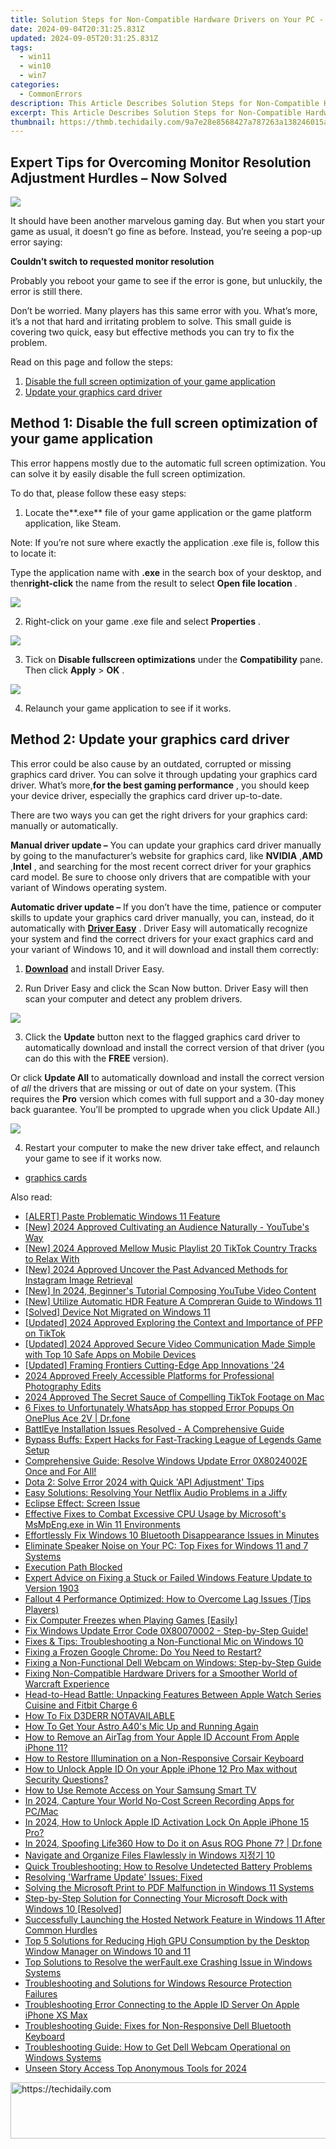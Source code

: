 ```yaml
---
title: Solution Steps for Non-Compatible Hardware Drivers on Your PC - A Guide to Overcoming WoW Issues
date: 2024-09-04T20:31:25.831Z
updated: 2024-09-05T20:31:25.831Z
tags:
  - win11
  - win10
  - win7
categories:
  - CommonErrors
description: This Article Describes Solution Steps for Non-Compatible Hardware Drivers on Your PC - A Guide to Overcoming WoW Issues
excerpt: This Article Describes Solution Steps for Non-Compatible Hardware Drivers on Your PC - A Guide to Overcoming WoW Issues
thumbnail: https://thmb.techidaily.com/9a7e28e8568427a787263a138246015aa54bad8070697287a395ca8f0d59bbb1.jpg
---
```


## Expert Tips for Overcoming Monitor Resolution Adjustment Hurdles – Now Solved

![](https://images.drivereasy.com/wp-content/uploads/2018/02/img_5a752ed32f6aa.png)

 It should have been another marvelous gaming day. But when you start your game as usual, it doesn’t go fine as before. Instead, you’re seeing a pop-up error saying:

**Couldn’t switch to requested monitor resolution**

 Probably you reboot your game to see if the error is gone, but unluckily, the error is still there.

 Don’t be worried. Many players has this same error with you. What’s more, it’s a not that hard and irritating problem to solve. This small guide is covering two quick, easy but effective methods you can try to fix the problem.

Read on this page and follow the steps:

1. [Disable the full screen optimization of your game application](https://tools.techidaily.com/drivereasy/download/)
2. [Update your graphics card driver](https://tools.techidaily.com/drivereasy/download/)

## Method 1: Disable the full screen optimization of your game application

 This error happens mostly due to the automatic full screen optimization. You can solve it by easily disable the full screen optimization.

To do that, please follow these easy steps:

 1) Locate the**.exe** file of your game application or the game platform application, like Steam.

 Note: If you’re not sure where exactly the application .exe file is, follow this to locate it:

 Type the application name with **.exe**  in the search box of your desktop, and then**right-click** the name from the result to select **Open file location** .

![](https://images.drivereasy.com/wp-content/uploads/2018/02/img_5a75563e4f956.png)

 2) Right-click on your game .exe file and select **Properties** .

![](https://images.drivereasy.com/wp-content/uploads/2018/02/img_5a7556d9700b6.png)

 3) Tick on **Disable fullscreen optimizations**  under the **Compatibility**  pane. Then click **Apply**  \> **OK** .

![](https://images.drivereasy.com/wp-content/uploads/2018/02/img_5a7557a69aaf6.png)

4) Relaunch your game application to see if it works.

## Method 2: Update your graphics card driver

 This error could be also cause by an outdated, corrupted or missing graphics card driver. You can solve it through updating your graphics card driver. What’s more,**for the best gaming performance** , you should keep your device driver, especially the graphics card driver up-to-date.

 There are two ways you can get the right drivers for your graphics card: manually or automatically.

**Manual driver update –** You can update your graphics card driver manually by going to the manufacturer’s website for graphics card, like **NVIDIA** ,**AMD** ,**Intel** , and searching for the most recent correct driver for your graphics card model. Be sure to choose only drivers that are compatible with your variant of Windows operating system.

**Automatic driver update –** If you don’t have the time, patience or computer skills to update your graphics card driver manually, you can, instead, do it automatically with **[Driver Easy](https://tools.techidaily.com/drivereasy/download/)**  . Driver Easy will automatically recognize your system and find the correct drivers for your exact graphics card and your variant of Windows 10, and it will download and install them correctly:

 1) **[Download](https://tools.techidaily.com/drivereasy/download/)**  and install Driver Easy.

 2) Run Driver Easy and click the Scan Now button. Driver Easy will then scan your computer and detect any problem drivers.

![](https://images.drivereasy.com/wp-content/uploads/2018/02/img_5a755a27bdf2b.jpg)

 3) Click the **Update**  button next to the flagged graphics card driver to automatically download and install the correct version of that driver (you can do this with the **FREE** version).

Or click **Update All**  to automatically download and install the correct version of _all_  the drivers that are missing or out of date on your system. (This requires the **Pro** version which comes with full support and a 30-day money back guarantee. You’ll be prompted to upgrade when you click Update All.)

![](https://images.drivereasy.com/wp-content/uploads/2018/02/img_5a755f4db1724.jpg)

 4) Restart your computer to make the new driver take effect, and relaunch your game to see if it works now.

* [graphics cards](https://tools.techidaily.com/drivereasy/download/)

<ins class="adsbygoogle"
     style="display:block"
     data-ad-format="autorelaxed"
     data-ad-client="ca-pub-7571918770474297"
     data-ad-slot="1223367746"></ins>



<ins class="adsbygoogle"
     style="display:block"
     data-ad-client="ca-pub-7571918770474297"
     data-ad-slot="8358498916"
     data-ad-format="auto"
     data-full-width-responsive="true"></ins>

<span class="atpl-alsoreadstyle">Also read:</span>
<div><ul>
<li><a href="https://common-error.techidaily.com/alert-paste-problematic-windows-11-feature/"><u>[ALERT] Paste Problematic Windows 11 Feature</u></a></li>
<li><a href="https://facebook-video-share.techidaily.com/new-2024-approved-cultivating-an-audience-naturally-youtubes-way/"><u>[New] 2024 Approved  Cultivating an Audience Naturally - YouTube's Way</u></a></li>
<li><a href="https://tiktok-videos.techidaily.com/new-2024-approved-mellow-music-playlist-20-tiktok-country-tracks-to-relax-with/"><u>[New] 2024 Approved  Mellow Music Playlist  20 TikTok Country Tracks to Relax With</u></a></li>
<li><a href="https://instagram-video-files.techidaily.com/new-2024-approved-uncover-the-past-advanced-methods-for-instagram-image-retrieval/"><u>[New] 2024 Approved  Uncover the Past  Advanced Methods for Instagram Image Retrieval</u></a></li>
<li><a href="https://facebook-video-footage.techidaily.com/new-in-2024-beginners-tutorial-composing-youtube-video-content/"><u>[New] In 2024, Beginner's Tutorial  Composing YouTube Video Content</u></a></li>
<li><a href="https://some-skills.techidaily.com/new-utilize-automatic-hdr-feature-a-compreran-guide-to-windows-11/"><u>[New] Utilize Automatic HDR Feature  A Compreran Guide to Windows 11</u></a></li>
<li><a href="https://common-error.techidaily.com/solved-device-not-migrated-on-windows-11/"><u>[Solved] Device Not Migrated on Windows 11</u></a></li>
<li><a href="https://tiktok-video-recordings.techidaily.com/updated-2024-approved-exploring-the-context-and-importance-of-pfp-on-tiktok/"><u>[Updated] 2024 Approved  Exploring the Context and Importance of PFP on TikTok</u></a></li>
<li><a href="https://screen-sharing-recording.techidaily.com/updated-2024-approved-secure-video-communication-made-simple-with-top-10-safe-apps-on-mobile-devices/"><u>[Updated] 2024 Approved  Secure Video Communication Made Simple with Top 10 Safe Apps on Mobile Devices</u></a></li>
<li><a href="https://some-knowledge.techidaily.com/updated-framing-frontiers-cutting-edge-app-innovations-24/"><u>[Updated] Framing Frontiers  Cutting-Edge App Innovations '24</u></a></li>
<li><a href="https://some-techniques.techidaily.com/2024-approved-freely-accessible-platforms-for-professional-photography-edits/"><u>2024 Approved  Freely Accessible Platforms for Professional Photography Edits</u></a></li>
<li><a href="https://tiktok-videos.techidaily.com/2024-approved-the-secret-sauce-of-compelling-tiktok-footage-on-mac/"><u>2024 Approved  The Secret Sauce of Compelling TikTok Footage on Mac</u></a></li>
<li><a href="https://howto.techidaily.com/6-fixes-to-unfortunately-whatsapp-has-stopped-error-popups-on-oneplus-ace-2v-drfone-by-drfone-fix-android-problems-fix-android-problems/"><u>6 Fixes to Unfortunately WhatsApp has stopped Error Popups On OnePlus Ace 2V | Dr.fone</u></a></li>
<li><a href="https://common-error.techidaily.com/battleye-installation-issues-resolved-a-comprehensive-guide/"><u>BattlEye Installation Issues Resolved - A Comprehensive Guide</u></a></li>
<li><a href="https://common-error.techidaily.com/bypass-buffs-expert-hacks-for-fast-tracking-league-of-legends-game-setup/"><u>Bypass Buffs: Expert Hacks for Fast-Tracking League of Legends Game Setup</u></a></li>
<li><a href="https://common-error.techidaily.com/comprehensive-guide-resolve-windows-update-error-0x8024002e-once-and-for-all/"><u>Comprehensive Guide: Resolve Windows Update Error 0X8024002E Once and For All!</u></a></li>
<li><a href="https://common-error.techidaily.com/dota-2-solve-error-2024-with-quick-api-adjustment-tips/"><u>Dota 2: Solve Error 2024 with Quick 'API Adjustment' Tips</u></a></li>
<li><a href="https://common-error.techidaily.com/easy-solutions-resolving-your-netflix-audio-problems-in-a-jiffy/"><u>Easy Solutions: Resolving Your Netflix Audio Problems in a Jiffy</u></a></li>
<li><a href="https://common-error.techidaily.com/eclipse-effect-screen-issue/"><u>Eclipse Effect: Screen Issue</u></a></li>
<li><a href="https://common-error.techidaily.com/effective-fixes-to-combat-excessive-cpu-usage-by-microsofts-msmpengexe-in-win-11-environments/"><u>Effective Fixes to Combat Excessive CPU Usage by Microsoft's MsMpEng.exe in Win 11 Environments</u></a></li>
<li><a href="https://common-error.techidaily.com/1723205009552-effortlessly-fix-windows-10-bluetooth-disappearance-issues-in-minutes/"><u>Effortlessly Fix Windows 10 Bluetooth Disappearance Issues in Minutes</u></a></li>
<li><a href="https://common-error.techidaily.com/eliminate-speaker-noise-on-your-pc-top-fixes-for-windows-11-and-7-systems/"><u>Eliminate Speaker Noise on Your PC: Top Fixes for Windows 11 and 7 Systems</u></a></li>
<li><a href="https://common-error.techidaily.com/execution-path-blocked/"><u>Execution Path Blocked</u></a></li>
<li><a href="https://common-error.techidaily.com/expert-advice-on-fixing-a-stuck-or-failed-windows-feature-update-to-version-1903/"><u>Expert Advice on Fixing a Stuck or Failed Windows Feature Update to Version 1903</u></a></li>
<li><a href="https://common-error.techidaily.com/fallout-4-performance-optimized-how-to-overcome-lag-issues-tips-players/"><u>Fallout 4 Performance Optimized: How to Overcome Lag Issues (Tips Players)</u></a></li>
<li><a href="https://common-error.techidaily.com/fix-computer-freezes-when-playing-games-easily/"><u>Fix Computer Freezes when Playing Games [Easily]</u></a></li>
<li><a href="https://common-error.techidaily.com/1723208830902-fix-windows-update-error-code-0x80070002-step-by-step-guide/"><u>Fix Windows Update Error Code 0X80070002 - Step-by-Step Guide!</u></a></li>
<li><a href="https://common-error.techidaily.com/fixes-and-tips-troubleshooting-a-non-functional-mic-on-windows-10/"><u>Fixes & Tips: Troubleshooting a Non-Functional Mic on Windows 10</u></a></li>
<li><a href="https://common-error.techidaily.com/fixing-a-frozen-google-chrome-do-you-need-to-restart/"><u>Fixing a Frozen Google Chrome: Do You Need to Restart?</u></a></li>
<li><a href="https://common-error.techidaily.com/fixing-a-non-functional-dell-webcam-on-windows-step-by-step-guide/"><u>Fixing a Non-Functional Dell Webcam on Windows: Step-by-Step Guide</u></a></li>
<li><a href="https://common-error.techidaily.com/fixing-non-compatible-hardware-drivers-for-a-smoother-world-of-warcraft-experience/"><u>Fixing Non-Compatible Hardware Drivers for a Smoother World of Warcraft Experience</u></a></li>
<li><a href="https://buynow-reviews.techidaily.com/head-to-head-battle-unpacking-features-between-apple-watch-series-cuisine-and-fitbit-charge-6/"><u>Head-to-Head Battle: Unpacking Features Between Apple Watch Series Cuisine and Fitbit Charge 6</u></a></li>
<li><a href="https://common-error.techidaily.com/how-to-fix-d3derr-notavailable/"><u>How To Fix D3DERR NOTAVAILABLE</u></a></li>
<li><a href="https://common-error.techidaily.com/1723211467650-how-to-get-your-astro-a40s-mic-up-and-running-again/"><u>How To Get Your Astro A40's Mic Up and Running Again</u></a></li>
<li><a href="https://apple-account.techidaily.com/how-to-remove-an-airtag-from-your-apple-id-account-from-apple-iphone-11-by-drfone-ios/"><u>How to Remove an AirTag from Your Apple ID Account From Apple iPhone 11?</u></a></li>
<li><a href="https://common-error.techidaily.com/how-to-restore-illumination-on-a-non-responsive-corsair-keyboard/"><u>How to Restore Illumination on a Non-Responsive Corsair Keyboard</u></a></li>
<li><a href="https://apple-account.techidaily.com/how-to-unlock-apple-id-on-your-apple-iphone-12-pro-max-without-security-questions-by-drfone-ios/"><u>How to Unlock Apple ID On your Apple iPhone 12 Pro Max without Security Questions?</u></a></li>
<li><a href="https://technical-tips.techidaily.com/how-to-use-remote-access-on-your-samsung-smart-tv/"><u>How to Use Remote Access on Your Samsung Smart TV</u></a></li>
<li><a href="https://video-capture.techidaily.com/in-2024-capture-your-world-no-cost-screen-recording-apps-for-pcmac/"><u>In 2024, Capture Your World  No-Cost Screen Recording Apps for PC/Mac</u></a></li>
<li><a href="https://activate-lock.techidaily.com/in-2024-how-to-unlock-apple-id-activation-lock-on-apple-iphone-15-pro-by-drfone-ios/"><u>In 2024, How to Unlock Apple ID Activation Lock On Apple iPhone 15 Pro?</u></a></li>
<li><a href="https://phone-solutions.techidaily.com/in-2024-spoofing-life360-how-to-do-it-on-asus-rog-phone-7-drfone-by-drfone-virtual-android/"><u>In 2024, Spoofing Life360 How to Do it on Asus ROG Phone 7? | Dr.fone</u></a></li>
<li><a href="https://common-error.techidaily.com/navigate-and-organize-files-flawlessly-in-windows-10/"><u>Navigate and Organize Files Flawlessly in Windows 지정기 10</u></a></li>
<li><a href="https://common-error.techidaily.com/quick-troubleshooting-how-to-resolve-undetected-battery-problems/"><u>Quick Troubleshooting: How to Resolve Undetected Battery Problems</u></a></li>
<li><a href="https://common-error.techidaily.com/resolving-warframe-update-issues-fixed/"><u>Resolving 'Warframe Update' Issues: Fixed</u></a></li>
<li><a href="https://common-error.techidaily.com/solving-the-microsoft-print-to-pdf-malfunction-in-windows-11-systems/"><u>Solving the Microsoft Print to PDF Malfunction in Windows 11 Systems</u></a></li>
<li><a href="https://common-error.techidaily.com/step-by-step-solution-for-connecting-your-microsoft-dock-with-windows-10-resolved/"><u>Step-by-Step Solution for Connecting Your Microsoft Dock with Windows 10 [Resolved]</u></a></li>
<li><a href="https://common-error.techidaily.com/successfully-launching-the-hosted-network-feature-in-windows-11-after-common-hurdles/"><u>Successfully Launching the Hosted Network Feature in Windows 11 After Common Hurdles</u></a></li>
<li><a href="https://common-error.techidaily.com/top-5-solutions-for-reducing-high-gpu-consumption-by-the-desktop-window-manager-on-windows-10-and-11/"><u>Top 5 Solutions for Reducing High GPU Consumption by the Desktop Window Manager on Windows 10 and 11</u></a></li>
<li><a href="https://common-error.techidaily.com/top-solutions-to-resolve-the-werfaultexe-crashing-issue-in-windows-systems/"><u>Top Solutions to Resolve the werFault.exe Crashing Issue in Windows Systems</u></a></li>
<li><a href="https://common-error.techidaily.com/troubleshooting-and-solutions-for-windows-resource-protection-failures/"><u>Troubleshooting and Solutions for Windows Resource Protection Failures</u></a></li>
<li><a href="https://apple-account.techidaily.com/troubleshooting-error-connecting-to-the-apple-id-server-on-apple-iphone-xs-max-by-drfone-ios/"><u>Troubleshooting Error Connecting to the Apple ID Server On Apple iPhone XS Max</u></a></li>
<li><a href="https://common-error.techidaily.com/troubleshooting-guide-fixes-for-non-responsive-dell-bluetooth-keyboard/"><u>Troubleshooting Guide: Fixes for Non-Responsive Dell Bluetooth Keyboard</u></a></li>
<li><a href="https://common-error.techidaily.com/troubleshooting-guide-how-to-get-dell-webcam-operational-on-windows-systems/"><u>Troubleshooting Guide: How to Get Dell Webcam Operational on Windows Systems</u></a></li>
<li><a href="https://instagram-video-files.techidaily.com/unseen-story-access-top-anonymous-tools-for-2024/"><u>Unseen Story Access  Top Anonymous Tools for 2024</u></a></li>
</ul></div>

<!-- affiliate ads begin -->
<a href="https://appsumo.8odi.net/c/5597632/2094429/7443" target="_top" id="2094429">
  <img src="//a.impactradius-go.com/display-ad/7443-2094429" border="0" alt="https://techidaily.com" width="728" height="90"/>
</a>
<img height="0" width="0" src="https://appsumo.8odi.net/i/5597632/2094429/7443" style="position:absolute;visibility:hidden;" border="0" />
<!-- affiliate ads end -->